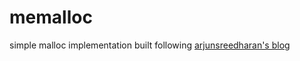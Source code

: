 # memalloc

simple malloc implementation built following [arjunsreedharan's blog](https://arjunsreedharan.org/post/148675821737/memory-allocators-101-write-a-simple-memory)
